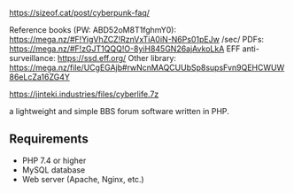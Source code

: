 https://sizeof.cat/post/cyberpunk-faq/


Reference books (PW: ABD52oM8T1fghmY0): https://mega.nz/#F!YigVhZCZ!RznVxTiA0iN-N6Ps01pEJw
/sec/ PDFs: https://mega.nz/#F!zGJT1QQQ!O-8yiH845GN26ajAvkoLkA
EFF anti-surveillance: https://ssd.eff.org/
Other library: https://mega.nz/file/UCgEGAjb#rwNcnMAQCUUbSp8supsFvn9QEHCWUW86eLcZa16ZG4Y


https://jinteki.industries/files/cyberlife.7z


a lightweight and simple BBS forum software written in PHP.


## Requirements

 - PHP 7.4 or higher
 - MySQL database
 - Web server (Apache, Nginx, etc.)

